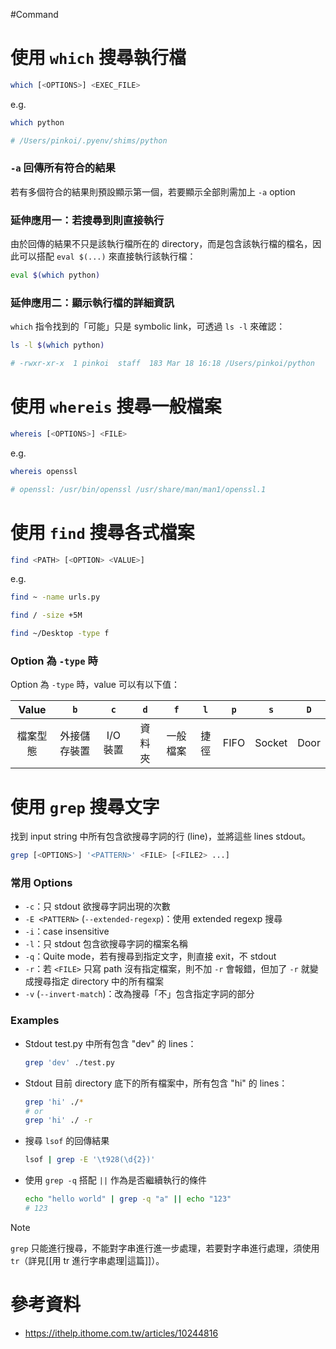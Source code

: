 #Command 

# 使用 `which` 搜尋執行檔

```sh
which [<OPTIONS>] <EXEC_FILE>
```

e.g.

```bash
which python

# /Users/pinkoi/.pyenv/shims/python
```

### `-a` 回傳所有符合的結果

若有多個符合的結果則預設顯示第一個，若要顯示全部則需加上 `-a` option

### 延伸應用一：若搜尋到則直接執行

由於回傳的結果不只是該執行檔所在的 directory，而是包含該執行檔的檔名，因此可以搭配 `eval $(...)` 來直接執行該執行檔：

```bash
eval $(which python)
```

### 延伸應用二：顯示執行檔的詳細資訊

`which` 指令找到的「可能」只是 symbolic link，可透過 `ls -l` 來確認：

```bash
ls -l $(which python)

# -rwxr-xr-x  1 pinkoi  staff  183 Mar 18 16:18 /Users/pinkoi/python
```

# 使用 `whereis` 搜尋一般檔案

```sh
whereis [<OPTIONS>] <FILE>
```

e.g.

```bash
whereis openssl

# openssl: /usr/bin/openssl /usr/share/man/man1/openssl.1
```

# 使用 `find` 搜尋各式檔案

```sh
find <PATH> [<OPTION> <VALUE>]
```

e.g.

```bash
find ~ -name urls.py

find / -size +5M

find ~/Desktop -type f
```

### Option 為 `-type` 時

Option 為 `-type` 時，value 可以有以下值：

|Value|`b`|`c`|`d`|`f`|`l`|`p`|`s`|`D`|
|:-:|:-:|:-:|:-:|:-:|:-:|:-:|:-:|:-:|
|檔案型態|外接儲存裝置|I/O 裝置|資料夾|一般檔案|捷徑|FIFO|Socket|Door|

# 使用 `grep` 搜尋文字

找到 input string 中所有包含欲搜尋字詞的行 (line)，並將這些 lines stdout。

```sh
grep [<OPTIONS>] '<PATTERN>' <FILE> [<FILE2> ...]
```

### 常用 Options

- `-c`：只 stdout 欲搜尋字詞出現的次數
- `-E <PATTERN>` (`--extended-regexp`)：使用 extended regexp 搜尋
- `-i`：case insensitive
- `-l`：只 stdout 包含欲搜尋字詞的檔案名稱
- `-q`：Quite mode，若有搜尋到指定文字，則直接 exit，不 stdout
- `-r`：若 `<FILE>` 只寫 path 沒有指定檔案，則不加 `-r` 會報錯，但加了 `-r` 就變成搜尋指定 directory 中的所有檔案
- `-v` (`--invert-match`)：改為搜尋「不」包含指定字詞的部分

### Examples

- Stdout test.py 中所有包含 "dev" 的 lines：

    ```bash
    grep 'dev' ./test.py
    ```


- Stdout 目前 directory 底下的所有檔案中，所有包含 "hi" 的 lines：

    ```bash
    grep 'hi' ./*
    # or
    grep 'hi' ./ -r
    ```

- 搜尋 `lsof` 的回傳結果

    ```bash
    lsof | grep -E '\t928(\d{2})'
    ```

- 使用 `grep -q` 搭配 `||` 作為是否繼續執行的條件

    ```bash
    echo "hello world" | grep -q "a" || echo "123"
    # 123
    ```

>[!Note]
>`grep` 只能進行搜尋，不能對字串進行進一步處理，若要對字串進行處理，須使用 `tr`（詳見[[用 tr 進行字串處理|這篇]]）。

# 參考資料

- <https://ithelp.ithome.com.tw/articles/10244816>
